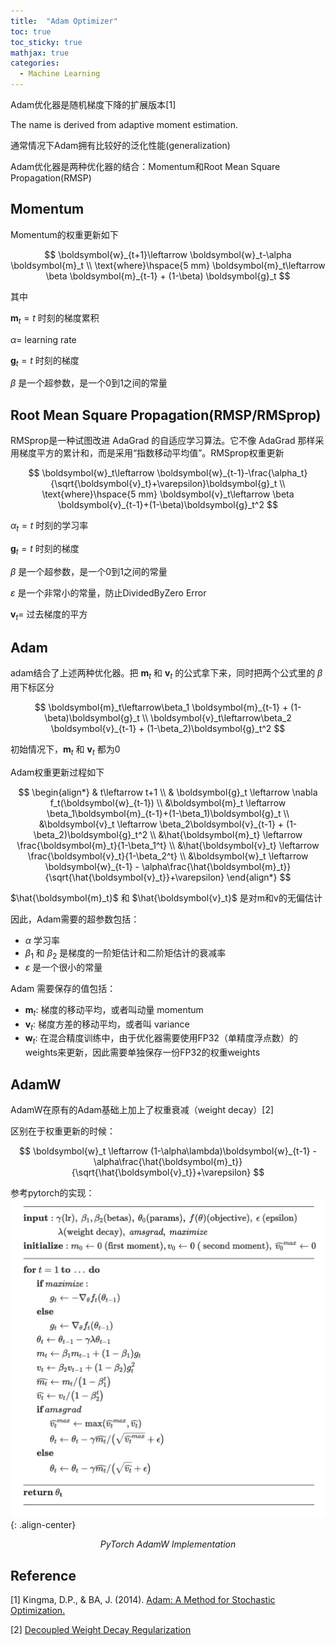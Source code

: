 ```yaml
---
title:  "Adam Optimizer"
toc: true
toc_sticky: true
mathjax: true
categories:
  - Machine Learning
---
```


Adam优化器是随机梯度下降的扩展版本[1]

The name is derived from adaptive moment estimation.

通常情况下Adam拥有比较好的泛化性能(generalization)

Adam优化器是两种优化器的结合：Momentum和Root Mean Square Propagation(RMSP)

## Momentum

Momentum的权重更新如下

$$
\boldsymbol{w}_{t+1}\leftarrow \boldsymbol{w}_t-\alpha \boldsymbol{m}_t \\
\text{where}\hspace{5 mm} \boldsymbol{m}_t\leftarrow \beta \boldsymbol{m}_{t-1} + (1-\beta) \boldsymbol{g}_t
$$

其中

$\boldsymbol{m}_t=t$ 时刻的梯度累积

$\alpha=$ learning rate

$\boldsymbol{g}_t = t$ 时刻的梯度

$\beta$ 是一个超参数，是一个0到1之间的常量

## Root Mean Square Propagation(RMSP/RMSprop)

RMSprop是一种试图改进 AdaGrad 的自适应学习算法。它不像 AdaGrad 那样采用梯度平方的累计和，而是采用“指数移动平均值”。RMSprop权重更新

$$
\boldsymbol{w}_t\leftarrow \boldsymbol{w}_{t-1}-\frac{\alpha_t}{\sqrt{\boldsymbol{v}_t}+\varepsilon}\boldsymbol{g}_t \\
\text{where}\hspace{5 mm} \boldsymbol{v}_t\leftarrow \beta \boldsymbol{v}_{t-1}+(1-\beta)\boldsymbol{g}_t^2
$$

$\alpha_t=t$ 时刻的学习率

$\boldsymbol{g}_t = t$ 时刻的梯度

$\beta$ 是一个超参数，是一个0到1之间的常量

$\varepsilon$ 是一个非常小的常量，防止DividedByZero Error

$\boldsymbol{v}_t=$ 过去梯度的平方

## Adam
adam结合了上述两种优化器。把 $\boldsymbol{m}_t$ 和 $\boldsymbol{v}_t$ 的公式拿下来，同时把两个公式里的 $\beta$ 用下标区分

$$
\boldsymbol{m}_t\leftarrow\beta_1 \boldsymbol{m}_{t-1} + (1-\beta)\boldsymbol{g}_t \\
\boldsymbol{v}_t\leftarrow\beta_2 \boldsymbol{v}_{t-1} + (1-\beta_2)\boldsymbol{g}_t^2
$$

初始情况下，$\boldsymbol{m}_t$ 和 $\boldsymbol{v}_t$ 都为0

Adam权重更新过程如下

$$
\begin{align*}
    & t\leftarrow t+1 \\
    & \boldsymbol{g}_t \leftarrow \nabla f_t(\boldsymbol{w}_{t-1}) \\
    &\boldsymbol{m}_t \leftarrow \beta_1\boldsymbol{m}_{t-1}+(1-\beta_1)\boldsymbol{g}_t \\
    &\boldsymbol{v}_t \leftarrow \beta_2\boldsymbol{v}_{t-1} + (1-\beta_2)\boldsymbol{g}_t^2 \\
    &\hat{\boldsymbol{m}_t} \leftarrow \frac{\boldsymbol{m}_t}{1-\beta_1^t} \\
    &\hat{\boldsymbol{v}_t} \leftarrow \frac{\boldsymbol{v}_t}{1-\beta_2^t} \\
    &\boldsymbol{w}_t \leftarrow \boldsymbol{w}_{t-1} - \alpha\frac{\hat{\boldsymbol{m}_t}}{\sqrt{\hat{\boldsymbol{v}_t}}+\varepsilon}
\end{align*}
$$

$\hat{\boldsymbol{m}_t}$ 和 $\hat{\boldsymbol{v}_t}$ 是对m和v的无偏估计

因此，Adam需要的超参数包括：

- $\alpha$ 学习率
- $\beta_1$ 和 $\beta_2$ 是梯度的一阶矩估计和二阶矩估计的衰减率
- $\varepsilon$ 是一个很小的常量

Adam 需要保存的值包括：

- $\boldsymbol{m}_t$: 梯度的移动平均，或者叫动量 momentum
- $\boldsymbol{v}_t$: 梯度方差的移动平均，或者叫 variance
- $\boldsymbol{w}_t$: 在混合精度训练中，由于优化器需要使用FP32（单精度浮点数）的weights来更新，因此需要单独保存一份FP32的权重weights

## AdamW

AdamW在原有的Adam基础上加上了权重衰减（weight decay）[2]

区别在于权重更新的时候：

$$
\boldsymbol{w}_t \leftarrow (1-\alpha\lambda)\boldsymbol{w}_{t-1} - \alpha\frac{\hat{\boldsymbol{m}_t}}{\sqrt{\hat{\boldsymbol{v}_t}}+\varepsilon}
$$

参考pytorch的实现：
![adamw](/assets/images/adamw-implementation.png){: .align-center}
<p align="center">
<em>PyTorch AdamW Implementation</em>
</p>

## Reference

[1] Kingma, D.P., & BA, J. (2014). [Adam: A Method for Stochastic Optimization.](https://arxiv.org/abs/1412.6980)

[2] [Decoupled Weight Decay Regularization](https://arxiv.org/abs/1711.05101)